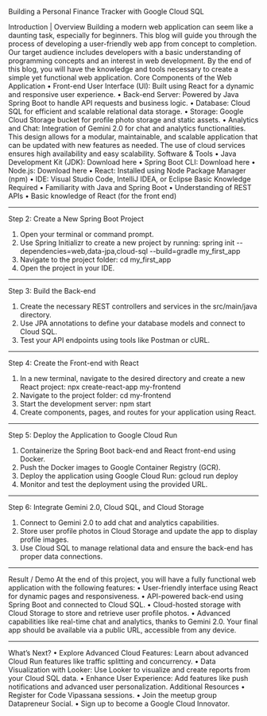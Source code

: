 Building a Personal Finance Tracker with Google Cloud SQL

Introduction | Overview
Building a modern web application can seem like a daunting task, especially for beginners. This blog will guide you through the process of developing a user-friendly web app from concept to completion. Our target audience includes developers with a basic understanding of programming concepts and an interest in web development. By the end of this blog, you will have the knowledge and tools necessary to create a simple yet functional web application.
Core Components of the Web Application
•	Front-end User Interface (UI): Built using React for a dynamic and responsive user experience.
•	Back-end Server: Powered by Java Spring Boot to handle API requests and business logic.
•	Database: Cloud SQL for efficient and scalable relational data storage.
•	Storage: Google Cloud Storage bucket for profile photo storage and static assets.
•	Analytics and Chat: Integration of Gemini 2.0 for chat and analytics functionalities.
This design allows for a modular, maintainable, and scalable application that can be updated with new features as needed. The use of cloud services ensures high availability and easy scalability.
Software & Tools
•	Java Development Kit (JDK): Download here
•	Spring Boot CLI: Download here
•	Node.js: Download here
•	React: Installed using Node Package Manager (npm)
•	IDE: Visual Studio Code, IntelliJ IDEA, or Eclipse
Basic Knowledge Required
•	Familiarity with Java and Spring Boot
•	Understanding of REST APIs
•	Basic knowledge of React (for the front end)
________________________________________
Step 2: Create a New Spring Boot Project
1.	Open your terminal or command prompt.
2.	Use Spring Initializr to create a new project by running:
spring init --dependencies=web,data-jpa,cloud-sql --build=gradle my_first_app
3.	Navigate to the project folder:
cd my_first_app
4.	Open the project in your IDE.
________________________________________
Step 3: Build the Back-end
1.	Create the necessary REST controllers and services in the src/main/java directory.
2.	Use JPA annotations to define your database models and connect to Cloud SQL.
3.	Test your API endpoints using tools like Postman or cURL.
 
________________________________________
 

Step 4: Create the Front-end with React
1.	In a new terminal, navigate to the desired directory and create a new React project:
npx create-react-app my-frontend
2.	Navigate to the project folder:
cd my-frontend
3.	Start the development server:
npm start
4.	Create components, pages, and routes for your application using React.
 
________________________________________
Step 5: Deploy the Application to Google Cloud Run
1.	Containerize the Spring Boot back-end and React front-end using Docker.
2.	Push the Docker images to Google Container Registry (GCR).
3.	Deploy the application using Google Cloud Run:
gcloud run deploy
4.	Monitor and test the deployment using the provided URL.
________________________________________
Step 6: Integrate Gemini 2.0, Cloud SQL, and Cloud Storage
1.	Connect to Gemini 2.0 to add chat and analytics capabilities.
2.	Store user profile photos in Cloud Storage and update the app to display profile images.
3.	Use Cloud SQL to manage relational data and ensure the back-end has proper data connections.
________________________________________
Result / Demo
At the end of this project, you will have a fully functional web application with the following features:
•	User-friendly interface using React for dynamic pages and responsiveness.
•	API-powered back-end using Spring Boot and connected to Cloud SQL.
•	Cloud-hosted storage with Cloud Storage to store and retrieve user profile photos.
•	Advanced capabilities like real-time chat and analytics, thanks to Gemini 2.0.
Your final app should be available via a public URL, accessible from any device.
________________________________________
What’s Next?
•	Explore Advanced Cloud Features: Learn about advanced Cloud Run features like traffic splitting and concurrency.
•	Data Visualization with Looker: Use Looker to visualize and create reports from your Cloud SQL data.
•	Enhance User Experience: Add features like push notifications and advanced user personalization.
Additional Resources
•	Register for Code Vipassana sessions.
•	Join the meetup group Datapreneur Social.
•	Sign up to become a Google Cloud Innovator.

